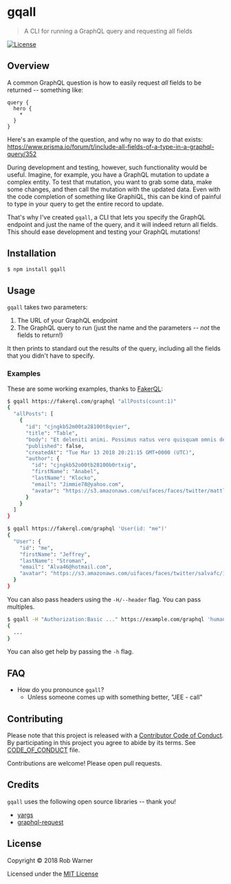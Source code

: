 # gqall

> A CLI for running a GraphQL query and requesting all fields

[![License](https://img.shields.io/npm/l/gqall.svg)](https://github.com/hoop33/gqall/blob/master/package.json)

## Overview

A common GraphQL question is how to easily request *all* fields to be returned -- something like:

```
query {
  hero {
    *
  }
}
```

Here's an example of the question, and why no way to do that exists: <https://www.prisma.io/forum/t/include-all-fields-of-a-type-in-a-graphql-query/352>

During development and testing, however, such functionality would be useful. Imagine, for example, you have a GraphQL mutation to update a complex entity. To test that mutation, you want to grab some data, make some changes, and then call the mutation with the updated data. Even with the code completion of something like GraphiQL, this can be kind of painful to type in your query to get the entire record to update.

That's why I've created `gqall`, a CLI that lets you specify the GraphQL endpoint and just the name of the query, and it will indeed return all fields. This should ease development and testing your GraphQL mutations!

## Installation

```sh
$ npm install gqall
```

## Usage

`gqall` takes two parameters:

1. The URL of your GraphQL endpoint
2. The GraphQL query to run (just the name and the parameters -- *not* the fields to return!)

It then prints to standard out the results of the query, including all the fields that you didn't have to specify.

### Examples

These are some working examples, thanks to [FakerQL](https://medium.com/@notrab/fakerql-is-ultimate-graphql-endpoint-for-fake-data-bd83f4cd6ad1):

```sh
$ gqall https://fakerql.com/graphql "allPosts(count:1)"
{
  "allPosts": [
    {
      "id": "cjngkb52m00ta28100t8qvier",
      "title": "Table",
      "body": "Et deleniti animi. Possimus natus vero quisquam omnis deleniti.",
      "published": false,
      "createdAt": "Tue Mar 13 2018 20:21:15 GMT+0000 (UTC)",
      "author": {
        "id": "cjngkb52o00tb28100b0rtxig",
        "firstName": "Anabel",
        "lastName": "Klocko",
        "email": "Jimmie78@yahoo.com",
        "avatar": "https://s3.amazonaws.com/uifaces/faces/twitter/mattlat/128.jpg"
      }
    }
  ]
}
```

```sh
$ gqall https://fakerql.com/graphql 'User(id: "me")'
{
  "User": {
    "id": "me",
    "firstName": "Jeffrey",
    "lastName": "Stroman",
    "email": "Alva46@hotmail.com",
    "avatar": "https://s3.amazonaws.com/uifaces/faces/twitter/salvafc/128.jpg"
  }
}
```

You can also pass headers using the `-H/--header` flag. You can pass multiples.

```sh
$ gqall -H "Authorization:Basic ..." https://example.com/graphql 'human(id: "1000")'
{
  ...
}
```

You can also get help by passing the `-h` flag.

## FAQ

* How do you pronounce `gqall`?
  * Unless someone comes up with something better, "JEE - call"

## Contributing

Please note that this project is released with a [Contributor Code of Conduct](http://contributor-covenant.org/). By participating in this project you agree to abide by its terms. See [CODE_OF_CONDUCT](CODE_OF_CONDUCT.md) file.

Contributions are welcome! Please open pull requests.

## Credits

`gqall` uses the following open source libraries -- thank you!

* [yargs](http://yargs.js.org/)
* [graphql-request](https://github.com/prisma/graphql-request)

## License

Copyright © 2018 Rob Warner

Licensed under the [MIT License](https://hoop33.mit-license.org/)
